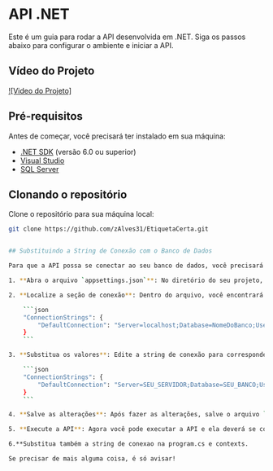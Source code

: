 # API .NET

Este é um guia para rodar a API desenvolvida em .NET. Siga os passos abaixo para configurar o ambiente e iniciar a API.

## Vídeo do Projeto
[![Video do Projeto]](https://www.youtube.com/watch?v=8PhEE5nUtrY)

## Pré-requisitos

Antes de começar, você precisará ter instalado em sua máquina:

- [.NET SDK](https://dotnet.microsoft.com/download) (versão 6.0 ou superior)
- [Visual Studio](https://visualstudio.microsoft.com/)
- [SQL Server](https://www.microsoft.com/en-us/sql-server/sql-server-downloads) 

## Clonando o repositório

Clone o repositório para sua máquina local:

```bash
git clone https://github.com/zAlves31/EtiquetaCerta.git


## Substituindo a String de Conexão com o Banco de Dados

Para que a API possa se conectar ao seu banco de dados, você precisará substituir a string de conexão padrão no arquivo de configuração. Siga os passos abaixo:

1. **Abra o arquivo `appsettings.json`**: No diretório do seu projeto, localize e abra o arquivo `appsettings.json`.

2. **Localize a seção de conexão**: Dentro do arquivo, você encontrará uma seção chamada `ConnectionStrings`. Ela deve se parecer com isso:

    ```json
    "ConnectionStrings": {
        "DefaultConnection": "Server=localhost;Database=NomeDoBanco;User Id=Usuario;Password=Senha;"
    }
    ```

3. **Substitua os valores**: Edite a string de conexão para corresponder às suas configurações de banco de dados. Aqui está um exemplo de como pode ficar:

    ```json
    "ConnectionStrings": {
        "DefaultConnection": "Server=SEU_SERVIDOR;Database=SEU_BANCO;User Id=SEU_USUARIO;Password=SUASENHA;"
    }
    ```

4. **Salve as alterações**: Após fazer as alterações, salve o arquivo `appsettings.json`.

5. **Execute a API**: Agora você pode executar a API e ela deverá se conectar ao seu banco de dados usando a nova string de conexão.

6.**Substitua também a string de conexao na program.cs e contexts.

Se precisar de mais alguma coisa, é só avisar!

